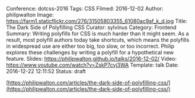 Conference: dotcss-2016
Tags: CSS
Filmed: 2016-12-02
Author: philipwalton
Image: https://farm1.staticflickr.com/276/31505803355_61080ac9af_k_d.jpg
Title: The Dark Side of Polyfilling CSS
Curator: sylvinus
Category: Frontend
Summary: Writing polyfills for CSS is much harder than it might seem. As a result, most polyfill authors today take shortcuts, which means the polyfills in widespread use are either too big, too slow, or too incorrect. Philip explores these challenges by writing a polyfill for a hypothetical new feature.
Slides: https://philipwalton.github.io/talks/2016-12-02/
Video: https://www.youtube.com/watch?v=ZskP7cvj3WA
Template: talk
Date: 2016-12-22 12:11:52
Status: draft

[https://philipwalton.com/articles/the-dark-side-of-polyfilling-css/](https://philipwalton.com/articles/the-dark-side-of-polyfilling-css/)